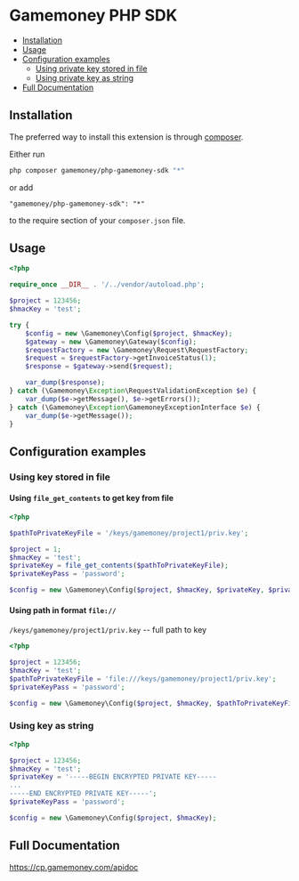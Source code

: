 # Gamemoney PHP SDK

* [Installation](#installation)
* [Usage](#usage)
* [Configuration examples](#config-examples)
    * [Using private key stored in file](#using-key-stored-in-file)
    * [Using private key as string](#using-key-as-string)
* [Full Documentation](#full-documentation)

## Installation

The preferred way to install this extension is through [composer](http://getcomposer.org/download/).

Either run

```sh
php composer gamemoney/php-gamemoney-sdk "*"
```

or add

```
"gamemoney/php-gamemoney-sdk": "*"
```

to the require section of your `composer.json` file.

## Usage

```php
<?php

require_once __DIR__ . '/../vendor/autoload.php';

$project = 123456;
$hmacKey = 'test';

try {
    $config = new \Gamemoney\Config($project, $hmacKey);
    $gateway = new \Gamemoney\Gateway($config);
    $requestFactory = new \Gamemoney\Request\RequestFactory;
    $request = $requestFactory->getInvoiceStatus(1);
    $response = $gateway->send($request);

    var_dump($response);
} catch (\Gamemoney\Exception\RequestValidationException $e) {
    var_dump($e->getMessage(), $e->getErrors());
} catch (\Gamemoney\Exception\GamemoneyExceptionInterface $e) {
    var_dump($e->getMessage());
}
```
## Configuration examples

### Using key stored in file

#### Using `file_get_contents` to get key from file
```php
<?php

$pathToPrivateKeyFile = '/keys/gamemoney/project1/priv.key';

$project = 1;
$hmacKey = 'test';
$privateKey = file_get_contents($pathToPrivateKeyFile);
$privateKeyPass = 'password';

$config = new \Gamemoney\Config($project, $hmacKey, $privateKey, $privateKeyPass);
```
#### Using path in format `file://`

`/keys/gamemoney/project1/priv.key` -- full path to key

```php
<?php

$project = 123456;
$hmacKey = 'test';
$pathToPrivateKeyFile = 'file:///keys/gamemoney/project1/priv.key';
$privateKeyPass = 'password';

$config = new \Gamemoney\Config($project, $hmacKey, $pathToPrivateKeyFile, $privateKeyPass);
```

### Using key as string
```php
<?php

$project = 123456;
$hmacKey = 'test';
$privateKey = '-----BEGIN ENCRYPTED PRIVATE KEY-----
...
-----END ENCRYPTED PRIVATE KEY-----';
$privateKeyPass = 'password';

$config = new \Gamemoney\Config($project, $hmacKey);
```
## Full Documentation

https://cp.gamemoney.com/apidoc
